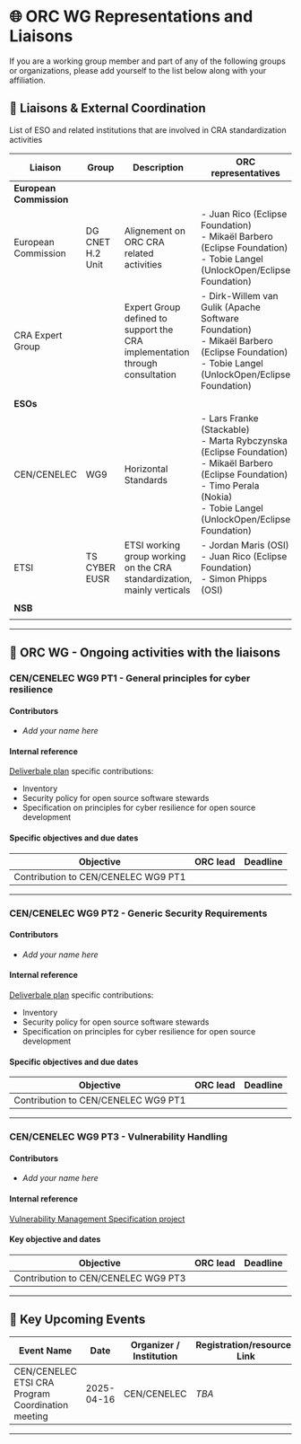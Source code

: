 # 🌐 ORC WG Representations and Liaisons

If you are a working group member and part of any of the following groups or organizations, please add yourself to the list below along with your affiliation.

## 🤝 Liaisons & External Coordination
List of ESO and related institutions that are involved in CRA standardization activities


| Liaison | Group | Description | ORC representatives|
| ------------ | -- | ------- | -------- |
| **European Commission** |
| European Commission | DG CNET H.2 Unit | Alignement on ORC CRA related activities | - Juan Rico (Eclipse Foundation) <br> - Mikaël Barbero (Eclipse Foundation) <br>    - Tobie Langel (UnlockOpen/Eclipse Foundation) |
| CRA Expert Group|  | Expert Group defined to support the CRA  implementation through consultation | - Dirk-Willem van Gulik (Apache Software Foundation) <br>    - Mikaël Barbero (Eclipse Foundation) <br>    - Tobie Langel (UnlockOpen/Eclipse Foundation)|
||
|**ESOs**| |
| CEN/CENELEC | WG9 |  Horizontal Standards |  - Lars Franke (Stackable) <br> - Marta Rybczynska (Eclipse Foundation) <br>    - Mikaël Barbero (Eclipse Foundation) <br> - Timo Perala (Nokia) <br>    - Tobie Langel (UnlockOpen/Eclipse Foundation) <br> |
| ETSI | TS CYBER EUSR | ETSI working group working on the CRA standardization, mainly verticals | - Jordan Maris (OSI) <br> - Juan Rico (Eclipse Foundation) <br> - Simon Phipps (OSI)|
||
|**NSB**|
||

---

## 🚀 ORC WG - Ongoing activities with the liaisons

### CEN/CENELEC WG9 PT1 - General principles for cyber resilience 

#### Contributors
- *Add your name here*

#### Internal reference

[Deliverbale plan](https://github.com/orcwg/orcwg/tree/main/cyber-resilience-sig#deliverables) specific contributions:
 - Inventory
 - Security policy for open source software stewards
 - Specification on principles for cyber resilience for open source development 
 

#### Specific objectives and due dates
|Objective | ORC lead | Deadline |
| ------- | ---- | ---- |
|  Contribution to CEN/CENELEC WG9 PT1 | | |

---
### CEN/CENELEC WG9 PT2 - Generic Security Requirements

#### Contributors
- *Add your name here*

#### Internal reference

[Deliverbale plan](https://github.com/orcwg/orcwg/tree/main/cyber-resilience-sig#deliverables) specific contributions:
 - Inventory
 - Security policy for open source software stewards
 - Specification on principles for cyber resilience for open source development 
 

#### Specific objectives and due dates
|Objective | ORC lead | Deadline |
| ------- | ---- | ---- |
|  Contribution to CEN/CENELEC WG9 PT1 | | |

---
### CEN/CENELEC WG9 PT3 - Vulnerability Handling 

#### Contributors
- *Add your name here*
#### Internal reference

[Vulnerability Management Specification project](https://github.com/orcwg/vulnerability-management-spec)

#### Key objective and dates
|Objective | ORC lead | Deadline |
| ------- | ---- | ---- |
| Contribution to CEN/CENELEC WG9 PT3 | | |

---

## 📅 Key Upcoming Events

| Event Name                        | Date       | Organizer / Institution   | Registration/resources Link    | WG Activities & Milestones                      |
|----------------------------------|------------|----------------------------|------------------------------------------|--------------------------------------|
| CEN/CENELEC ETSI CRA Program Coordination meeting | 2025-04-16 | CEN/CENELEC | *TBA* | CEN/CENELEC WG9, ETSI TC CYBER |
---
